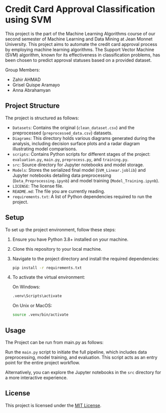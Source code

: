 # Credit Card Approval Classification using SVM

This project is the part of the Machine Learning Algorithms course of our second semester of Machine Learning and Data Mining at Jean Monnet University. This project aims to automate the credit card approval process by employing machine learning algorithms. The Support Vector Machine (SVM) algorithm, known for its effectiveness in classification problems, has been chosen to predict approval statuses based on a provided dataset.

Group Members:

- Zahir AHMAD
- Grisel Quispe Aramayo
- Anna Abrahamyan


## Project Structure

The project is structured as follows:

- `Datasets`: Contains the original (`clean_dataset.csv`) and the preprocessed (`preprocessed_data.csv`) datasets.
- `Diagrams`: This directory holds various diagrams generated during the analysis, including decision surface plots and a radar diagram illustrating model comparisons.
- `scripts`: Contains Python scripts for different stages of the project: `evaluation.py`, `main.py`, `preprocess.py`, and `training.py`.
- `src`: Source directory for Jupyter notebooks and model storage.
- `Models`: Stores the serialized final model (`SVM_Linear.joblib`) and Jupyter notebooks detailing data preprocessing (`Data_Preprocessing.ipynb`) and model training (`Model_Training.ipynb`).
- `LICENSE`: The license file.
- `README.md`: The file you are currently reading.
- `requirements.txt`: A list of Python dependencies required to run the project.

## Setup

To set up the project environment, follow these steps:

1. Ensure you have Python 3.8+ installed on your machine.
2. Clone this repository to your local machine.
3. Navigate to the project directory and install the required dependencies:
   
   ```sh
   pip install -r requirements.txt
   ```

4. To activate the virtual environment:

   On Windows:
   ```sh
   .venv\Scripts\activate
   ```
   
   On Unix or MacOS:
   ```sh
   source .venv/bin/activate
   ```
   
## Usage
The Project can be run from main.py as follows:

Run the `main.py` script to initiate the full pipeline, which includes data preprocessing, model training, and evaluation. This script acts as an entry point for the entire project workflow.

Alternatively, you can explore the Jupyter notebooks in the `src` directory for a more interactive experience.


## License

This project is licensed under the [MIT License](https://github.com/ZahirAhmadChaudhry/credit-cards-approval-classification-using-SVM/blob/main/LICENSE).